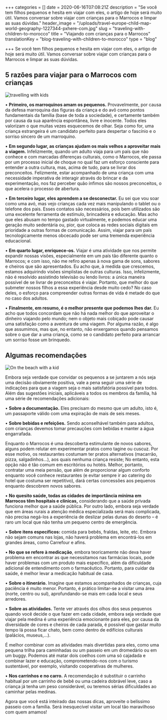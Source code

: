 +++
categories = []
date = 2020-06-16T07:08:21Z
description = "Se você tem filhos pequenos e hesita em viajar com eles, o artigo de hoje será muito útil. Vamos conversar sobre viajar com crianças para o Marrocos e limpar as suas dúvidas."
header_image = "/uploads/travel-europe-child-map-world-geography-1227344-pxhere-com.jpg"
slug = "traveling-with-children-to-morocco"
title = "Viajando com crianças para o Marrocos"
translationKey = "blog-traveling-with-children-to-morocco"
type = "blog"

+++
Se você tem filhos pequenos e hesita em viajar com eles, o artigo de hoje será muito útil. Vamos conversar sobre viajar com crianças para o Marrocos e limpar as suas dúvidas.

## 5 razões para viajar para o Marrocos com crianças

![travelling with kids](/uploads/beach-sea-sand-walking-people-girl-990054-pxhere-com.jpg "travelling with kids")

• **Primeiro, os marroquinos amam os pequenos.** Provavelmente, por causa da defesa marroquina das figuras da criança e do avô como pontos fundamentais da família (base de toda a sociedade), e certamente também por causa da sua aparência espontânea, livre e inocente. Todos eles valorizam o que muitas vezes esquecemos de olhar. Seja como for, uma criança estrangeira é um candidato perfeito para despertar o fascínio e o sorriso sincero de um marroquino.

• **Em segundo lugar, as crianças ajudam os mais velhos a aproveitar mais a viagem.** Infelizmente, quando um adulto viaja para um país que não conhece e com marcadas diferenças culturais, como o Marrocos, ele passa por um processo inicial de choque no qual faz um esforço consciente para entender a outra cultura, mas, acima de tudo, para se livrar dos preconceitos. Felizmente, estar acompanhado de uma criança com uma necessidade imperativa de interagir através do brincar e da experimentação, nos faz perceber quão ínfimos são nossos preconceitos, o que acelera o processo de abertura.

• **Em terceiro lugar, eles aprendem a se desconectar.** Eu sei que vou soar como uma avó, mas vejo crianças cada vez mais manipulando o tablet ou o telefone dos pais. Esses contatos são necessários, pois bem utilizados são uma excelente ferramenta de estímulo, brincadeira e educação. Mas acho que eles abusam no tempo gastado virtualmente, e podemos educar uma geração muito sedentária ou, pior, que coloca as redes sociais digitais em prioridade a outras formas de comunicação. Assim, viajar para um país tecnologicamente menos obcecado pode ser uma tremenda experiência educacional.

• **Em quarto lugar, enriquece-os.** Viajar é uma atividade que nos permite expandir nossas visões, especialmente em um país tão diferente quanto o Marrocos; e com isso, não me refiro apenas à nova gama de sons, sabores e cheiros que são apresentados. Eu acho que, à medida que crescemos, estamos adquirindo visões simplistas de outras culturas. Isso, infelizmente, não é resolvido assistindo televisão ou lendo livros: a única maneira possível de se livrar de preconceitos é viajar. Portanto, que melhor do que submeter nossos filhos a essa experiência desde muito cedo? No caso deles, o esforço para compreender outras formas de vida é metade do que no caso dos adultos.

• **Finalmente, em resumo, é o melhor presente que podemos lhes dar.** Eu acho que todos concordam que não há nada melhor do que aproveitar o dinheiro viajando pelo mundo; nem o objeto mais cobiçado pode causar uma satisfação como a aventura de uma viagem. Por alguma razão, é algo que assumimos, mas que, no entanto, não enxergamos quando pensamos sobre o que dar a uma criança, como se o candidato perfeito para arrancar um sorriso fosse um brinquedo.

## Algumas recomendações

![On the beach with a kid](/uploads/man-in-black-shirt-carrying-little-kid-on-his-shoulder-3968151.jpg "On the beach with a kid")

Embora seja verdade que convidar os pequenos a se juntarem a nós seja uma decisão obviamente positiva, vale a pena seguir uma série de indicações para que a viagem seja o mais satisfatória possível para todos. Além das sugestões iniciais, aplicáveis ​​a todos os membros da família, há uma série de recomendações adicionais:

• **Sobre a documentação.** Eles precisam do mesmo que um adulto, isto é, um passaporte válido com uma expiração de mais de seis meses.

• **Sobre bebidas e refeições.** Sendo aconselhável também para adultos, com crianças devemos tomar precauções com bebidas e manter a água engarrafada.

Enquanto o Marrocos é uma descoberta estimulante de novos sabores, alguns podem relutar em experimentar pratos como tagine ou cuscuz. Por esse motivo, os restaurantes costumam ter pratos alternativos (macarrão, pizza, salgadinhos...), aos quais nenhuma criança resiste; No entanto, esta opção não é tão comum em escritórios ou hotéis. Melhor, portanto, contratar uma meia pensão, que além de proporcionar algum conforto enquanto você conhece restaurantes (e evitar sempre ir ao catering do hotel que costuma ser repetitivo), dará certas concessões aos pequenos enquanto descobrem novos sabores.

• **No quesito saúde, todas as cidades de importância mínima em Marrocos têm hospitais e clínicas,** considerando que a saúde privada funciona melhor que a saúde pública. Por outro lado, embora seja verdade que em áreas rurais a atenção médica especializada será mais complicada, não precisa negá-los a experiência de deslizar pelas dunas do deserto – é raro um local que não tenha um pequeno centro de emergência.

• **Sobre itens específicos:** comida para bebês, fraldas, leite, etc. Embora não sejam comuns nas lojas, não haverá problema em encontrá-los em grandes áreas, como Carrefour e afins.

• **No que se refere à medicação**, embora teoricamente não deva haver problema em encontrar as que necessitamos nas farmácias locais, pode haver problemas com um produto mais específico, além da dificuldade adicional de entendimento com o farmacêutico. Portanto, para cuidar da saúde, é melhor levar a medicação habitual de casa.

• **Sobre o itinerário.** Imagine que estamos acompanhados de crianças, cuja paciência é muito menor. Portanto, é prático limitar-se a visitar uma área (norte, centro ou sul), aprofundando-se mais em cada local e seus arredores.

• **Sobre as atividades.** Tente ver através dos olhos dos seus pequenos quando você decide o que fazer em cada cidade, embora seja verdade que viajar pela medina é uma experiência emocionante para eles, por causa da diversidade de cores e cheiros de cada parada, é possível que gastar muito tempo lá possa ficar chato, bem como dentro de edifícios culturais (palácios, museus,...).

É melhor combinar com as atividades mais divertidas para eles, como uma pequena trilha para caminhadas ou um passeio em um dromedário ou em um buggy. Podemos até matar dois coelhos com uma só cajadada e combinar lazer e educação, comprometendo-nos com o turismo sustentável, por exemplo, visitando cooperativas de mulheres.

• **Nos carrinhos e no carro.** A recomendação é substituir o carrinho habitual por um carrinho de bebê ou uma cadeira dobrável leve, caso a criança já tenha um peso considerável, ou teremos sérias dificuldades ao caminhar pelas medinas.

Agora que você está inteirado das nossas dicas, aproveite o belíssimo passeio com a família. Será inesquecível visitar um local tão maravilhoso com quem amamos!